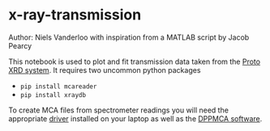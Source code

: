 # x-ray-transmission
Author: Niels Vanderloo with inspiration from a MATLAB script by Jacob Pearcy

This notebook is used to plot and fit transmission data taken from the [Proto XRD system](https://leia.psfc.mit.edu/wiki/index.php/PROTO-XRD
).
It requires two uncommon python packages
- `pip install mcareader`
- `pip install xraydb`

To create MCA files from spectrometer readings you will need the appropriate [driver](https://www.amptek.com/software/dp5-digital-pulse-processor-software/dpp-installation-instructions) installed on your laptop as well as the [DPPMCA software](https://www.amptek.com/software/dp5-digital-pulse-processor-software/dppmca-display-acquisition-software).
